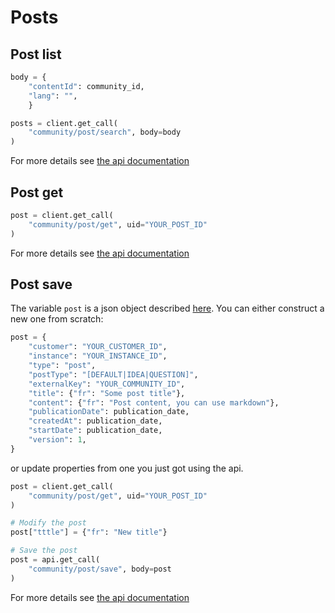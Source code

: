 
# Posts

## Post list

```python
body = {
    "contentId": community_id,
    "lang": "",
    }

posts = client.get_call(
    "community/post/search", body=body
)
```

For more details see [the api documentation](https://api.lumapps.com/docs/lumapps-public-api/85ebc4227cf2c-search-for-posts)


## Post get

```python
post = client.get_call(
    "community/post/get", uid="YOUR_POST_ID"
)
```

For more details see [the api documentation](https://api.lumapps.com/docs/lumapps-public-api/cfecfd13ab19d-retrieve-a-post)

## Post save

The variable `post` is a json object described [here](https://api.lumapps.com/docs/lumapps-public-api/2f1f03ecf288d-post).
You can either construct a new one from scratch:
```python
post = {
    "customer": "YOUR_CUSTOMER_ID",
    "instance": "YOUR_INSTANCE_ID",
    "type": "post",
    "postType": "[DEFAULT|IDEA|QUESTION]",
    "externalKey": "YOUR_COMMUNITY_ID",
    "title": {"fr": "Some post title"},
    "content": {"fr": "Post content, you can use markdown"},
    "publicationDate": publication_date,
    "createdAt": publication_date,
    "startDate": publication_date,
    "version": 1,
}
```

or update properties from one you just got using the api.

```python
post = client.get_call(
    "community/post/get", uid="YOUR_POST_ID"
)

# Modify the post
post["tttle"] = {"fr": "New title"}

# Save the post
post = api.get_call(
    "community/post/save", body=post
)
```

For more details see [the api documentation](https://api.lumapps.com/docs/lumapps-public-api/256b10f9a7a7d-save-a-commmunity)
